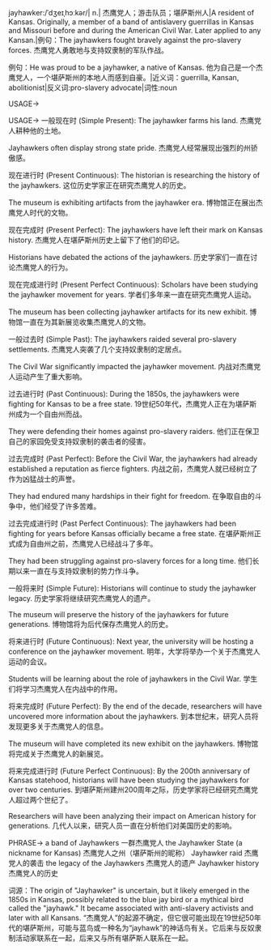 jayhawker:/ˈdʒeɪˌhɔːkər/| n.| 杰鹰党人；游击队员；堪萨斯州人|A resident of Kansas. Originally, a member of a band of antislavery guerrillas in Kansas and Missouri before and during the American Civil War.  Later applied to any Kansan.|例句：The jayhawkers fought bravely against the pro-slavery forces. 杰鹰党人勇敢地与支持奴隶制的军队作战。

例句：He was proud to be a jayhawker, a native of Kansas. 他为自己是一个杰鹰党人，一个堪萨斯州的本地人而感到自豪。|近义词：guerrilla, Kansan, abolitionist|反义词:pro-slavery advocate|词性:noun


USAGE->

USAGE->
一般现在时 (Simple Present):
The jayhawker farms his land.  杰鹰党人耕种他的土地。

Jayhawkers often display strong state pride. 杰鹰党人经常展现出强烈的州骄傲感。


现在进行时 (Present Continuous):
The historian is researching the history of the jayhawkers.  这位历史学家正在研究杰鹰党人的历史。

The museum is exhibiting artifacts from the jayhawker era.  博物馆正在展出杰鹰党人时代的文物。


现在完成时 (Present Perfect):
The jayhawkers have left their mark on Kansas history.  杰鹰党人在堪萨斯州历史上留下了他们的印记。

Historians have debated the actions of the jayhawkers.  历史学家们一直在讨论杰鹰党人的行为。


现在完成进行时 (Present Perfect Continuous):
Scholars have been studying the jayhawker movement for years. 学者们多年来一直在研究杰鹰党人运动。

The museum has been collecting jayhawker artifacts for its new exhibit.  博物馆一直在为其新展览收集杰鹰党人的文物。


一般过去时 (Simple Past):
The jayhawkers raided several pro-slavery settlements.  杰鹰党人突袭了几个支持奴隶制的定居点。

The Civil War significantly impacted the jayhawker movement.  内战对杰鹰党人运动产生了重大影响。


过去进行时 (Past Continuous):
During the 1850s, the jayhawkers were fighting for Kansas to be a free state. 19世纪50年代，杰鹰党人正在为堪萨斯州成为一个自由州而战。

They were defending their homes against pro-slavery raiders. 他们正在保卫自己的家园免受支持奴隶制的袭击者的侵害。


过去完成时 (Past Perfect):
Before the Civil War, the jayhawkers had already established a reputation as fierce fighters. 内战之前，杰鹰党人就已经树立了作为凶猛战士的声誉。

They had endured many hardships in their fight for freedom.  在争取自由的斗争中，他们经受了许多苦难。


过去完成进行时 (Past Perfect Continuous):
The jayhawkers had been fighting for years before Kansas officially became a free state.  在堪萨斯州正式成为自由州之前，杰鹰党人已经战斗了多年。

They had been struggling against pro-slavery forces for a long time. 他们长期以来一直在与支持奴隶制的势力作斗争。


一般将来时 (Simple Future):
Historians will continue to study the jayhawker legacy.  历史学家将继续研究杰鹰党人的遗产。

The museum will preserve the history of the jayhawkers for future generations.  博物馆将为后代保存杰鹰党人的历史。


将来进行时 (Future Continuous):
Next year, the university will be hosting a conference on the jayhawker movement.  明年，大学将举办一个关于杰鹰党人运动的会议。

Students will be learning about the role of jayhawkers in the Civil War.  学生们将学习杰鹰党人在内战中的作用。


将来完成时 (Future Perfect):
By the end of the decade, researchers will have uncovered more information about the jayhawkers. 到本世纪末，研究人员将发现更多关于杰鹰党人的信息。

The museum will have completed its new exhibit on the jayhawkers.  博物馆将完成关于杰鹰党人的新展览。


将来完成进行时 (Future Perfect Continuous):
By the 200th anniversary of Kansas statehood, historians will have been studying the jayhawkers for over two centuries.  到堪萨斯州建州200周年之际，历史学家将已经研究杰鹰党人超过两个世纪了。

Researchers will have been analyzing their impact on American history for generations.  几代人以来，研究人员一直在分析他们对美国历史的影响。


PHRASE->
a band of Jayhawkers  一群杰鹰党人
the Jayhawker State (a nickname for Kansas) 杰鹰党人之州（堪萨斯州的昵称）
Jayhawker raid  杰鹰党人的袭击
the legacy of the Jayhawkers 杰鹰党人的遗产
Jayhawker history  杰鹰党人的历史


词源：The origin of "Jayhawker" is uncertain, but it likely emerged in the 1850s in Kansas, possibly related to the blue jay bird or a mythical bird called the "jayhawk."  It became associated with anti-slavery activists and later with all Kansans.  “杰鹰党人”的起源不确定，但它很可能出现在19世纪50年代的堪萨斯州，可能与蓝鸟或一种名为“jayhawk”的神话鸟有关。它后来与反奴隶制活动家联系在一起，后来又与所有堪萨斯人联系在一起。
